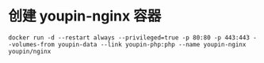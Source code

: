 # 创建 youpin-nginx 容器
    docker run -d --restart always --privileged=true -p 80:80 -p 443:443 --volumes-from youpin-data --link youpin-php:php --name youpin-nginx youpin/nginx
